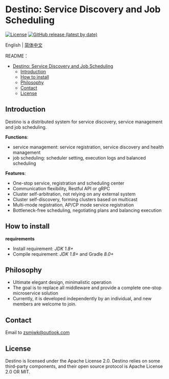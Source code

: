 # Destino: Service Discovery and Job Scheduling

[![License](https://img.shields.io/badge/license-Apache%202-blue.svg)](https://www.apache.org/licenses/LICENSE-2.0.html)
[![GitHub release (latest by date)](https://img.shields.io/github/v/release/Egolessness/destino?style=flat-square)](https://github.com/Egolessness/destino)

English | [简体中文](./README-zh.md)

README：

- [Destino: Service Discovery and Job Scheduling](#Destino:-Service-Discovery-and-Job-Scheduling)
  - [Introduction](#introduction)
  - [How to install](#how-to-install)
  - [Philosophy](#Philosophy)
  - [Contact](#Contact)
  - [License](#License)

## Introduction

Destino is a distributed system for service discovery, service management and job scheduling.

**Functions**:

- service management: service registration, service discovery and health management
- job scheduling: scheduler setting, execution logs and balanced scheduling

**Features**:

- One-stop service, registration and scheduling center
- Communication flexibility, Restful API or gRPC
- Cluster self-arbitration, not relying on any external system
- Cluster self-discovery, forming clusters based on multicast
- Multi-mode registration, AP/CP mode service registration
- Bottleneck-free scheduling, negotiating plans and balancing execution

## How to install

**requirements**

- Install requirement: *JDK 1.8+*
- Compile requirement: *JDK 1.8+* and Gradle *8.0+*

## Philosophy

- Ultimate elegant design, minimalistic operation
- The goal is to replace all middleware and provide a complete one-stop microservice solution
- Currently, it is developed independently by an individual, and new members are welcome to join.

## Contact

Email to zsmjwk@outlook.com

## License

Destino is licensed under the Apache License 2.0. Destino relies on some third-party components, and their open source protocol is Apache License 2.0 OR MIT.